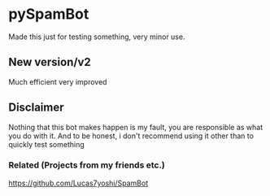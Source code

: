 # pySpamBot

Made this just for testing something, very minor use.


## New version/v2
Much efficient very improved

## Disclaimer
Nothing that this bot makes happen is my fault, you are responsible as what you do with it. And to be honest, i don't recommend using it other than to quickly test something

### Related (Projects from my friends etc.)

https://github.com/Lucas7yoshi/SpamBot

